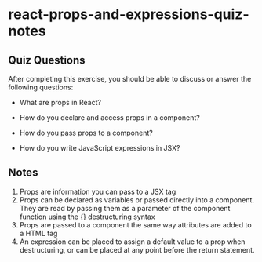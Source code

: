 # react-props-and-expressions-quiz-notes

## Quiz Questions

After completing this exercise, you should be able to discuss or answer the following questions:

- What are props in React?

- How do you declare and access props in a component?

- How do you pass props to a component?

- How do you write JavaScript expressions in JSX?

## Notes

1. Props are information you can pass to a JSX tag
2. Props can be declared as variables or passed directly into a component. They are read by passing them as a parameter of the component function using the {} destructuring syntax
3. Props are passed to a component the same way attributes are added to a HTML tag
4. An expression can be placed to assign a default value to a prop when destructuring, or can be placed at any point before the return statement.
